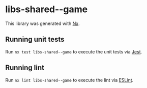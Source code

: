 # libs-shared--game

This library was generated with [Nx](https://nx.dev).


## Running unit tests

Run `nx test libs-shared--game` to execute the unit tests via [Jest](https://jestjs.io).


## Running lint

Run `nx lint libs-shared--game` to execute the lint via [ESLint](https://eslint.org/).

